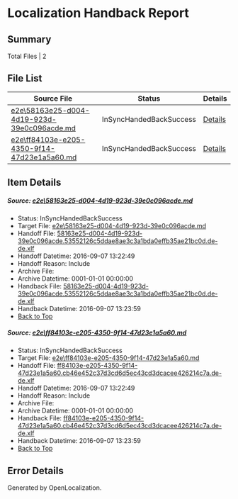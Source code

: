 # <a name='report-top'></a> Localization Handback Report

## Summary
 Total Files | 2

## File List
 Source File | Status | Details 
 ----------- | ------ | ------- 
 [e2e\58163e25-d004-4d19-923d-39e0c096acde.md](https://github.com/OpenLocalizationTestOrg/ol-test0/blob/66ef41d5be6c5079429fab1b373a0296966b6109/e2e/58163e25-d004-4d19-923d-39e0c096acde.md) | InSyncHandedBackSuccess | [Details](#887e39c25d099d718d11cdcfc3a76ebb4c6620bd1)
 [e2e\ff84103e-e205-4350-9f14-47d23e1a5a60.md](https://github.com/OpenLocalizationTestOrg/ol-test0/blob/66ef41d5be6c5079429fab1b373a0296966b6109/e2e/ff84103e-e205-4350-9f14-47d23e1a5a60.md) | InSyncHandedBackSuccess | [Details](#8779a0837bb1beecac7249f00f4fe53ef77d46882)

## Item Details
##### <a name='887e39c25d099d718d11cdcfc3a76ebb4c6620bd1'></a> Source: [e2e\58163e25-d004-4d19-923d-39e0c096acde.md](https://github.com/OpenLocalizationTestOrg/ol-test0/blob/66ef41d5be6c5079429fab1b373a0296966b6109/e2e/58163e25-d004-4d19-923d-39e0c096acde.md)
* Status: InSyncHandedBackSuccess
* Target File: [e2e\58163e25-d004-4d19-923d-39e0c096acde.md](https://github.com/OpenLocalizationTestOrg/ol-test0-dede/blob/d5d33f48c8c248659dd1c330c3cef0b1887f467b/e2e/58163e25-d004-4d19-923d-39e0c096acde.md)
* Handoff File: [58163e25-d004-4d19-923d-39e0c096acde.53552126c5ddae8ae3c3a1bda0effb35ae21bc0d.de-de.xlf](https://github.com/OpenLocalizationTestOrg/ol-test0-handoff/blob/352e30163476f39600715ae222159c07af74ecb5/ol-handoff/OpenLocalizationTestOrg/ol-test0-dede/yuwzho/ht/58163e25-d004-4d19-923d-39e0c096acde.53552126c5ddae8ae3c3a1bda0effb35ae21bc0d.de-de.xlf)
* Handoff Datetime: 2016-09-07 13:22:49
* Handoff Reason: Include
* Archive File: 
* Archive Datetime: 0001-01-01 00:00:00
* Handback File: [58163e25-d004-4d19-923d-39e0c096acde.53552126c5ddae8ae3c3a1bda0effb35ae21bc0d.de-de.xlf](https://github.com/OpenLocalizationTestOrg/ol-test0-handback/blob/bf88f245c1a2fcbb42f188c6829f1aa69b8a1d45/ol-handback/OpenLocalizationTestOrg/ol-test0-dede/yuwzho/ht/58163e25-d004-4d19-923d-39e0c096acde.53552126c5ddae8ae3c3a1bda0effb35ae21bc0d.de-de.xlf)
* Handback Datetime: 2016-09-07 13:23:59
* [Back to Top](#report-top)

##### <a name='8779a0837bb1beecac7249f00f4fe53ef77d46882'></a> Source: [e2e\ff84103e-e205-4350-9f14-47d23e1a5a60.md](https://github.com/OpenLocalizationTestOrg/ol-test0/blob/66ef41d5be6c5079429fab1b373a0296966b6109/e2e/ff84103e-e205-4350-9f14-47d23e1a5a60.md)
* Status: InSyncHandedBackSuccess
* Target File: [e2e\ff84103e-e205-4350-9f14-47d23e1a5a60.md](https://github.com/OpenLocalizationTestOrg/ol-test0-dede/blob/d5d33f48c8c248659dd1c330c3cef0b1887f467b/e2e/ff84103e-e205-4350-9f14-47d23e1a5a60.md)
* Handoff File: [ff84103e-e205-4350-9f14-47d23e1a5a60.cb46e452c37d3cd6d5ec43cd3dcacee426214c7a.de-de.xlf](https://github.com/OpenLocalizationTestOrg/ol-test0-handoff/blob/352e30163476f39600715ae222159c07af74ecb5/ol-handoff/OpenLocalizationTestOrg/ol-test0-dede/yuwzho/ht/ff84103e-e205-4350-9f14-47d23e1a5a60.cb46e452c37d3cd6d5ec43cd3dcacee426214c7a.de-de.xlf)
* Handoff Datetime: 2016-09-07 13:22:49
* Handoff Reason: Include
* Archive File: 
* Archive Datetime: 0001-01-01 00:00:00
* Handback File: [ff84103e-e205-4350-9f14-47d23e1a5a60.cb46e452c37d3cd6d5ec43cd3dcacee426214c7a.de-de.xlf](https://github.com/OpenLocalizationTestOrg/ol-test0-handback/blob/bf88f245c1a2fcbb42f188c6829f1aa69b8a1d45/ol-handback/OpenLocalizationTestOrg/ol-test0-dede/yuwzho/ht/ff84103e-e205-4350-9f14-47d23e1a5a60.cb46e452c37d3cd6d5ec43cd3dcacee426214c7a.de-de.xlf)
* Handback Datetime: 2016-09-07 13:23:59
* [Back to Top](#report-top)


## Error Details

Generated by OpenLocalization.
